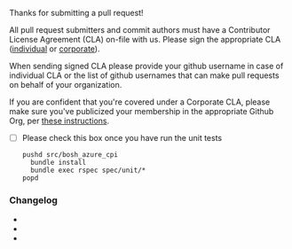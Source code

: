 Thanks for submitting a pull request!

All pull request submitters and commit authors must have a Contributor License Agreement (CLA) on-file with us. Please sign the appropriate CLA ([individual](http://cloudfoundry.org/pdfs/CFF_Individual_CLA.pdf) or [corporate](http://cloudfoundry.org/pdfs/CFF_Corporate_CLA.pdf)).

When sending signed CLA please provide your github username in case of individual CLA or the list of github usernames that can make pull requests on behalf of your organization.

If you are confident that you're covered under a Corporate CLA, please make sure you've publicized your membership in the appropriate Github Org, per [these instructions](https://help.github.com/articles/publicizing-or-concealing-organization-membership/).

- [ ] Please check this box once you have run the unit tests
  ```
  pushd src/bosh_azure_cpi
    bundle install
    bundle exec rspec spec/unit/*
  popd
  ```

### Changelog

* 
* 
* 

